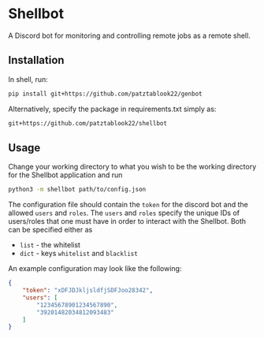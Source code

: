 # Shellbot

A Discord bot for monitoring and controlling remote jobs as a remote shell.

## Installation

In shell, run:
```sh
pip install git+https://github.com/patztablook22/genbot
```

Alternatively, specify the package in requirements.txt simply as:
```txt
git+https://github.com/patztablook22/shellbot
```

## Usage

Change your working directory to what you wish to be the working directory for the Shellbot application and run
```sh
python3 -m shellbot path/to/config.json
```

The configuration file should contain the `token` for the discord bot and the allowed `users` and `roles`.
The `users` and `roles` specify the unique IDs of users/roles that one must have in order to interact with the Shellbot. Both can be specified either as
- `list` - the whitelist
- `dict` - keys `whitelist` and `blacklist`


An example configuration may look like the following:
```json
{
    "token": "xDFJDJkljsldfjSDFJoo28342",
    "users": [
        "12345678901234567890",
        "39201482034812093483"
    ]
}
```
